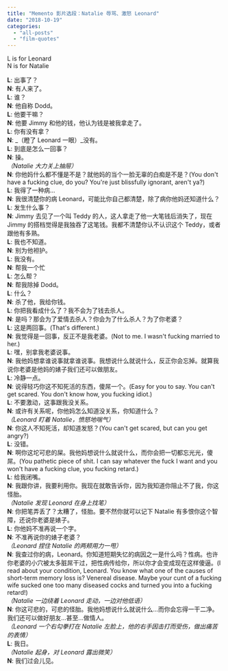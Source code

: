 ```yaml
---
title: "Memento 影片选段：Natalie 辱骂、激怒 Leonard"
date: "2018-10-19"
categories: 
  - "all-posts"
  - "film-quotes"
---
```


L is for Leonard  
N is for Natalie  
  

**L**: 出事了？  
**N**: 有人来了。  
**L**: 谁？  
**N**: 他自称 Dodd。  
**L**: 他要干嘛？  
**N**: 他要 Jimmy 和他的钱，他认为钱是被我拿走了。  
**L**: 你有没有拿？  
**N**: _（瞪了 Leonard 一眼）_没有。  
**L**: 到底是怎么一回事？  
**N**: 操。  
_（Natalie 大力关上抽屉）_  
**N**: 你他妈什么都不懂是不是？就他妈的当个一脸无辜的白痴是不是？(You don't have a fucking clue, do you? You're just blissfully ignorant, aren't ya?)  
**L**: 我得了一种病...  
**N**: 我很清楚你的病 Leonard，可能比你自己都清楚，除了病你他妈还知道什么？  
**L**: 发生什么事？  
**N**: Jimmy 去见了一个叫 Teddy 的人，这人拿走了他一大笔钱后消失了，现在 Jimmy 的搭档觉得是我独吞了这笔钱。我都不清楚你认不认识这个 Teddy，或者跟他有多熟。  
**L**: 我也不知道。  
**N**: 别为他袒护。  
**L**: 我没有。  
**N**: 帮我一个忙  
**L**: 怎么帮？  
**N**: 帮我除掉 Dodd。  
**L**: 什么？  
**N**: 杀了他，我给你钱。  
**L**: 你把我看成什么了？我不会为了钱去杀人。  
**N**: 是吗？那会为了爱情去杀人？你会为了什么杀人？为了你老婆？  
**L**: 这是两回事。(That's different.)  
**N**: 我觉得是一回事，反正不是我老婆。(Not to me. I wasn't fucking married to her.)  
**L**: 嘿，别拿我老婆说事。  
**N**: 我他妈想拿谁说事就拿谁说事。我想说什么就说什么，反正你会忘掉。就算我说你老婆是他妈的婊子我们还可以做朋友。  
**L**: 冷静一点。  
**N**: 说得轻巧你这不知死活的东西，傻屌一个。(Easy for you to say. You can't get scared. You don't know how, you fucking idiot.)  
**L**: 不要激动，这事跟我没关系。  
**N**: 或许有关系呢，你他妈怎么知道没关系，你知道什么？  
_（Leonard 盯着 Natalie，愤怒地喘气）_  
**N**: 你这人不知死活，却知道发怒？(You can't get scared, but can you get angry?)  
**L**: 没错。  
**N**: 啊你这坨可悲的屎。我他妈想说什么就说什么，而你会把一切都忘光光，傻屌。(You pathetic piece of shit. I can say whatever the fuck I want and you won't have a fucking clue, you fucking retard.)  
**L**: 给我闭嘴。  
**N**: 我跟你讲，我要利用你。我现在就敢告诉你，因为我知道你阻止不了我，你这怪胎。  
_（Natalie 发现 Leonard 在身上找笔）_  
**N**: 你把笔弄丢了？太糟了，怪胎。要不然你就可以记下 Natalie 有多恨你这个智障，还说你老婆是婊子。  
**L**: 你他妈不准再说一个字。  
**N**: 不准再说你的婊子老婆？  
_（Leonard 捏住 Natalie 的两颊用力一甩）_  
**N**: 我查过你的病，Leonard。你知道短期失忆的病因之一是什么吗？性病。也许你老婆的小穴被太多脏屌干过，把性病传给你，所以你才会变成现在这样傻逼。(I read about your condition, Leonard. You know what one of the causes of short-term memory loss is? Venereal disease. Maybe your cunt of a fucking wife sucked one too many diseased cocks and turned you into a fucking retard!)  
_（Natalie 一边绕着 Leonard 走动，一边对他低语）_  
**N**: 你这可悲的，可悲的怪胎。我他妈想说什么就说什么...而你会忘得一干二净。我们还可以做好朋友...甚至...做情人。  
_（Leonard 一个右勾拳打在 Natalie 左脸上，他的右手因击打而受伤，做出痛苦的表情）_  
**L**: 我日。  
_（Natalie 起身，对 Leonard 露出微笑）_  
**N**: 我们过会儿见。
